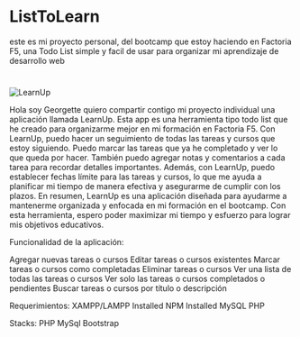 # ListToLearn

este es mi proyecto personal, del bootcamp que estoy haciendo en Factoria F5,
una Todo List simple y facil de usar para organizar mi aprendizaje de desarrollo web
# 


![LearnUp](https://user-images.githubusercontent.com/117080768/224729398-d4b77eb7-445f-4177-b22c-4122a0e3f648.png)


Hola soy Georgette quiero compartir contigo  mi proyecto individual una aplicación llamada LearnUp. 
Esta app es una herramienta tipo todo list que he creado para organizarme mejor en mi formación en Factoria F5.
Con LearnUp, puedo hacer un seguimiento de todas las tareas y cursos que estoy siguiendo.
Puedo marcar las tareas que ya he completado y ver lo que queda por hacer.
También puedo agregar notas y comentarios a cada tarea para recordar detalles importantes.
Además, con LearnUp, puedo establecer fechas límite para las tareas y cursos, lo que me ayuda a
planificar mi tiempo de manera efectiva y asegurarme de cumplir con los plazos.
En resumen, LearnUp es una aplicación diseñada para ayudarme a mantenerme organizada y enfocada en mi formación en el bootcamp.
Con esta herramienta, espero poder maximizar mi tiempo y esfuerzo para lograr mis objetivos educativos.


Funcionalidad de la aplicación:

Agregar nuevas tareas o cursos
Editar tareas o cursos existentes
Marcar tareas o cursos como completadas
Eliminar tareas o cursos
Ver una lista de todas las tareas o cursos
Ver solo las tareas o cursos completados o pendientes
Buscar tareas o cursos por título o descripción


Requerimientos:
XAMPP/LAMPP Installed
NPM Installed
MySQL
PHP


Stacks:
PHP
MySql
Bootstrap

